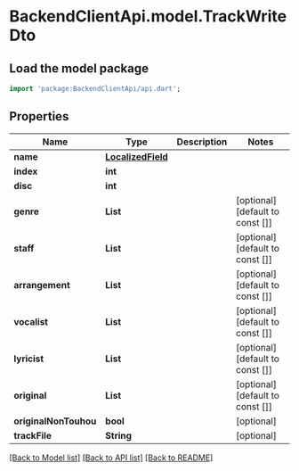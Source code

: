 # BackendClientApi.model.TrackWriteDto

## Load the model package
```dart
import 'package:BackendClientApi/api.dart';
```

## Properties
Name | Type | Description | Notes
------------ | ------------- | ------------- | -------------
**name** | [**LocalizedField**](LocalizedField.md) |  | 
**index** | **int** |  | 
**disc** | **int** |  | 
**genre** | **List<String>** |  | [optional] [default to const []]
**staff** | **List<String>** |  | [optional] [default to const []]
**arrangement** | **List<String>** |  | [optional] [default to const []]
**vocalist** | **List<String>** |  | [optional] [default to const []]
**lyricist** | **List<String>** |  | [optional] [default to const []]
**original** | **List<String>** |  | [optional] [default to const []]
**originalNonTouhou** | **bool** |  | [optional] 
**trackFile** | **String** |  | [optional] 

[[Back to Model list]](../README.md#documentation-for-models) [[Back to API list]](../README.md#documentation-for-api-endpoints) [[Back to README]](../README.md)


